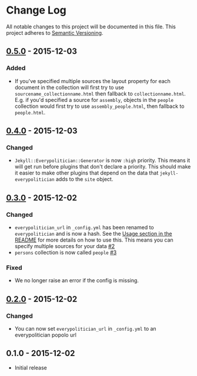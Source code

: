 # Change Log
All notable changes to this project will be documented in this file.
This project adheres to [Semantic Versioning](http://semver.org/).

## [0.5.0] - 2015-12-03

### Added

- If you've specified multiple sources the layout property for each document in the collection will first try to use `sourcename_collectionname.html` then fallback to `collectionname.html`. E.g. if you'd specified a source for `assembly`, objects in the `people` collection would first try to use `assembly_people.html`, then fallback to `people.html`.

## [0.4.0] - 2015-12-03

### Changed

- `Jekyll::Everypolitician::Generator` is now `:high` priority. This means it will get run before plugins that don't declare a priority. This should make it easier to make other plugins that depend on the data that `jekyll-everypolitician` adds to the `site` object.

## [0.3.0] - 2015-12-02

### Changed

- `everypolitician_url` in `_config.yml` has been renamed to `everypolitician` and is now a hash. See the [Usage section in the README](https://github.com/everypolitician/jekyll-everypolitician/blob/2d9d9d562e99608b33038f712305c179e0196c8e/README.md#usage) for more details on how to use this. This means you can specify multiple sources for your data [#2](https://github.com/everypolitician/jekyll-everypolitician/issues/2)
- `persons` collection is now called `people` [#3](https://github.com/everypolitician/jekyll-everypolitician/issues/3)

### Fixed

- We no longer raise an error if the config is missing.

## [0.2.0] - 2015-12-02

### Changed

- You can now set `everypolitician_url` in `_config.yml` to an everypolitician popolo url

## 0.1.0 - 2015-12-02

- Initial release


[0.2.0]: https://github.com/everypolitician/jekyll-everypolitician/compare/v0.1.0...v0.2.0
[0.3.0]: https://github.com/everypolitician/jekyll-everypolitician/compare/v0.2.0...v0.3.0
[0.4.0]: https://github.com/everypolitician/jekyll-everypolitician/compare/v0.3.0...v0.4.0
[0.5.0]: https://github.com/everypolitician/jekyll-everypolitician/compare/v0.4.0...v0.5.0
[0.6.0]: https://github.com/everypolitician/jekyll-everypolitician/compare/v0.5.0...v0.6.0
